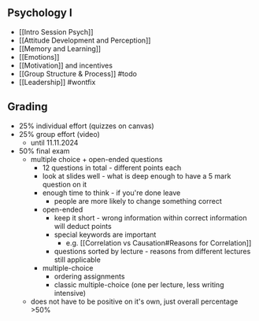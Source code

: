 ## Psychology I
- [[Intro Session Psych]]
- [[Attitude Development and Perception]]
- [[Memory and Learning]]
- [[Emotions]]
- [[Motivation]] and incentives
- [[Group Structure & Process]] #todo
- [[Leadership]] #wontfix

## Grading
- 25% individual effort (quizzes on canvas)
- 25% group effort (video)
	- until 11.11.2024
- 50% final exam
	- multiple choice + open-ended questions
		- 12 questions in total - different points each
		- look at slides well - what is deep enough to have a 5 mark question on it
		- enough time to think - if you're done leave
			- people are more likely to change something correct
		- open-ended
			- keep it short - wrong information within correct information will deduct points
			- special keywords are important
				- e.g. [[Correlation vs Causation#Reasons for Correlation]]
			- questions sorted by lecture - reasons from different lectures still applicable
		- multiple-choice
			- ordering assignments
			- classic multiple-choice (one per lecture, less writing intensive) 
	- does not have to be positive on it's own, just overall percentage >50%
